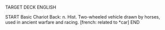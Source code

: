 TARGET DECK
ENGLISH

START
Basic
Chariot
Back: n. Hist. Two-wheeled vehicle drawn by horses, used in ancient warfare and racing. [french: related to *car]
END
